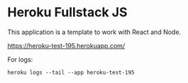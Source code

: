 # Heroku Fullstack JS

This application is a template to work with React and Node.

https://heroku-test-195.herokuapp.com/

For logs:
```
heroku logs --tail --app heroku-test-195
```
